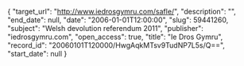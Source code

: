 {
  "target_url": "http://www.iedrosgymru.com/safle/", 
  "description": "", 
  "end_date": null, 
  "date": "2006-01-01T12:00:00", 
  "slug": 59441260, 
  "subject": "Welsh devolution referendum 2011", 
  "publisher": "iedrosgymru.com", 
  "open_access": true, 
  "title": "Ie Dros Gymru", 
  "record_id": "20060101T120000/HwgAqkMTsv9TudNP7L5s/Q==", 
  "start_date": null
}

